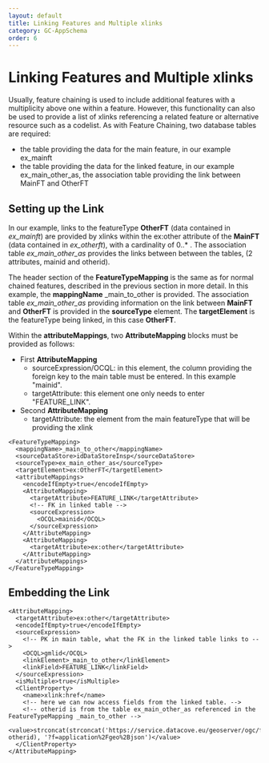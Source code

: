 ```yaml
---
layout: default
title: Linking Features and Multiple xlinks
category: GC-AppSchema
order: 6
---
```


# Linking Features and Multiple xlinks

Usually, feature chaining is used to include additional features with a multiplicity above one within a feature. However, this functionality can also be used to provide a list of xlinks referencing a related feature or alternative resource such as a codelist. As with Feature Chaining, two database tables are required:
* the table providing the data for the main feature, in our example ex_mainft
* the table providing the data for the linked feature, in our example ex_main_other_as, the association table providing the link between MainFT and OtherFT

## Setting up the Link


In our example, links to the featureType **OtherFT** (data contained in *ex_mainft*) are provided by xlinks within the ex:other attribute of the **MainFT** (data contained in *ex_otherft*), with a cardinality of 0..* . The association table *ex_main_other_as* provides the links between between the tables, (2 attributes, mainid and otherid).

The header section of the **FeatureTypeMapping** is the same as for normal chained features, described in the previous section in more detail. In this example, the **mappingName** _main_to_other is provided. The association table *ex_main_other_as* providing information on the link between **MainFT** and **OtherFT** is provided in the **sourceType** element. The **targetElement** is the featureType being linked, in this case **OtherFT**.

Within the **attributeMappings**, two **AttributeMapping** blocks must be provided as follows:

* First **AttributeMapping**
  * sourceExpression/OCQL: in this element, the column providing the foreign key to the main table must be entered. In this example "mainid".
  * targetAttribute: this element one only needs to enter "FEATURE_LINK".
* Second **AttributeMapping**
  * targetAttribute: the element from the main featureType that will be providing the xlink

```
<FeatureTypeMapping>
  <mappingName>_main_to_other</mappingName>
  <sourceDataStore>idDataStoreInsp</sourceDataStore>
  <sourceType>ex_main_other_as</sourceType>
  <targetElement>ex:OtherFT</targetElement>
  <attributeMappings>
	<encodeIfEmpty>true</encodeIfEmpty>
	<AttributeMapping>
	  <targetAttribute>FEATURE_LINK</targetAttribute>
	  <!-- FK in linked table -->
	  <sourceExpression>
		<OCQL>mainid</OCQL>
	  </sourceExpression>
	</AttributeMapping>
	<AttributeMapping>
	  <targetAttribute>ex:other</targetAttribute>
	</AttributeMapping>
  </attributeMappings>
</FeatureTypeMapping>	
```

## Embedding the Link

```
<AttributeMapping>
  <targetAttribute>ex:other</targetAttribute>
  <encodeIfEmpty>true</encodeIfEmpty>
  <sourceExpression>
    <!-- PK in main table, what the FK in the linked table links to -->
    <OCQL>gmlid</OCQL>
    <linkElement>_main_to_other</linkElement>
    <linkField>FEATURE_LINK</linkField>
  </sourceExpression>
  <isMultiple>true</isMultiple>
  <ClientProperty>
    <name>xlink:href</name>
    <!-- here we can now access fields from the linked table. -->
    <!-- otherid is from the table ex_main_other_as referenced in the FeatureTypeMapping _main_to_other -->
    <value>strconcat(strconcat('https://service.datacove.eu/geoserver/ogc/features/collections/ex:OtherFT/items/', otherid), '?f=application%2Fgeo%2Bjson')</value>
  </ClientProperty>
</AttributeMapping>					
```
